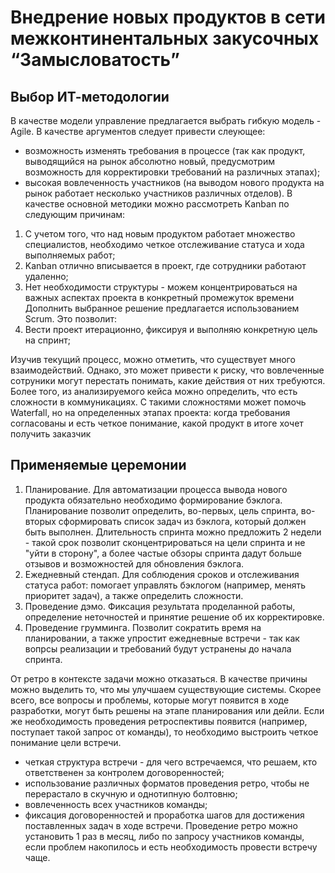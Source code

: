 # Внедрение новых продуктов в сети межконтинентальных закусочных “Замысловатость”
## Выбор ИТ-методологии
В качестве модели управление предлагается выбрать гибкую модель - Agile. 
В качестве аргументов следует привести слеующее:
 - возможность изменять требования в процессе (так как продукт, выводящийся на рынок абсолютно новый, предусмотрим возможность для корректировки требований на различных этапах);
 - высокая вовлеченность участников (на выводом нового продукта на рынок работает несколько участников различных отделов).
В качестве основной методики можно рассмотреть Kanban по следующим причинам:
1. С учетом того, что над новым продуктом работает множество специалистов, необходимо четкое отслеживание статуса и хода выполняемых работ;
2. Kanban отлично вписывается в проект, где сотрудники работают удаленно;
3. Нет необходимости структуры - можем концентрироваться на важных аспектах проекта в конкретный промежуток времени
Дополнить выбранное решение предлагается использованием Scrum. Это позволит:
1. Вести проект итерационно, фиксируя и выполняю конкретную цель на спринт;

Изучив текущий процесс, можно отметить, что существует много взаимодействий. 
Однако, это может привести к риску, что вовлеченные сотруники могут перестать понимать, какие действия от них требуются. Более того, из анализируемого кейса можно определить, что есть сложности в коммуникациях.
С такими сложностями может помочь Waterfall, но на определенных этапах проекта: когда требования согласованы и есть четкое понимание, какой продукт в итоге хочет получить заказчик

## Применяемые церемонии
1. Планирование. Для автоматизации процесса вывода нового продукта обязательно необходимо формирование бэклога. 
Планирование позволит определить, во-первых, цель спринта, во-вторых сформировать список задач из бэклога, который должен быть выполнен. Длительность спринта можно предложить 2 недели - такой срок позволит сконцентрироваться на цели спринта и не "уйти в сторону", а более частые обзоры спринта дадут больше отзывов и возможностей для обновления бэклога.
2. Ежедневный стендап. Для соблюдения сроков и отслеживания статуса работ: помогает управлять бэклогом (например, менять приоритет задач), а также определить сложности.
3. Проведение дэмо. Фиксация результата проделанной работы, определение неточностей и принятие решение об их корректировке.
4. Проведение грумминга. Позволит сократить время на планировании, а также упростит ежедневные встречи - так как вопрсы реализации и требований будут устранены до начала спринта.

От ретро в контексте задачи можно отказаться. В качестве причины можно выделить то, что мы улучшаем существующие системы. Скорее всего, все вопросы и проблемы, которые могут появится в ходе разработки, могут быть решены на этапе планирования или дейли.
Если же необходимость проведения ретроспективы появится (например, поступает такой запрос от команды), то необходимо выстроить четкое понимание цели встречи.
- четкая структура встречи - для чего встречаемся, что решаем, кто ответственен за контролем договоренностей;
- использование различных форматов проведения ретро, чтобы не перерастало в скучную и однотипную болтовню;
- вовлеченность всех участников команды;
- фиксация договоренностей и проработка шагов для достижения поставленных задач в ходе встречи.
Проведение ретро можно установить 1 раз в месяц, либо по запросу участников команды, если проблем накопилось и есть необходимость провести встречу чаще.

